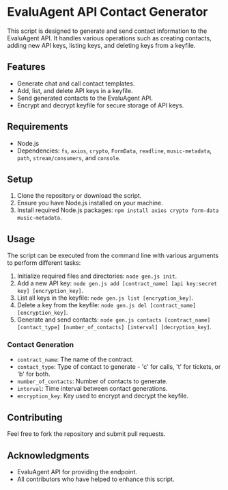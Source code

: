 # EvaluAgent API Contact Generator

This script is designed to generate and send contact information to the EvaluAgent API. It handles various operations such as creating contacts, adding new API keys, listing keys, and deleting keys from a keyfile.

## Features

- Generate chat and call contact templates.
- Add, list, and delete API keys in a keyfile.
- Send generated contacts to the EvaluAgent API.
- Encrypt and decrypt keyfile for secure storage of API keys.

## Requirements

- Node.js
- Dependencies: `fs`, `axios`, `crypto`, `FormData`, `readline`, `music-metadata`, `path`, `stream/consumers`, and `console`.

## Setup

1. Clone the repository or download the script.
2. Ensure you have Node.js installed on your machine.
3. Install required Node.js packages: `npm install axios crypto form-data music-metadata`.

## Usage

The script can be executed from the command line with various arguments to perform different tasks:

1. Initialize required files and directories: `node gen.js init`.
2. Add a new API key: `node gen.js add [contract_name] [api key:secret key] [encryption_key]`.
3. List all keys in the keyfile: `node gen.js list [encryption_key]`.
4. Delete a key from the keyfile: `node gen.js del [contract_name] [encryption_key]`.
5. Generate and send contacts: `node gen.js contacts [contract_name] [contact_type] [number_of_contacts] [interval] [decryption_key]`.

### Contact Generation

- `contract_name`: The name of the contract.
- `contact_type`: Type of contact to generate - 'c' for calls, 't' for tickets, or 'b' for both.
- `number_of_contacts`: Number of contacts to generate.
- `interval`: Time interval between contact generations.
- `encryption_key`: Key used to encrypt and decrypt the keyfile.

## Contributing

Feel free to fork the repository and submit pull requests.

## Acknowledgments

- EvaluAgent API for providing the endpoint.
- All contributors who have helped to enhance this script.
